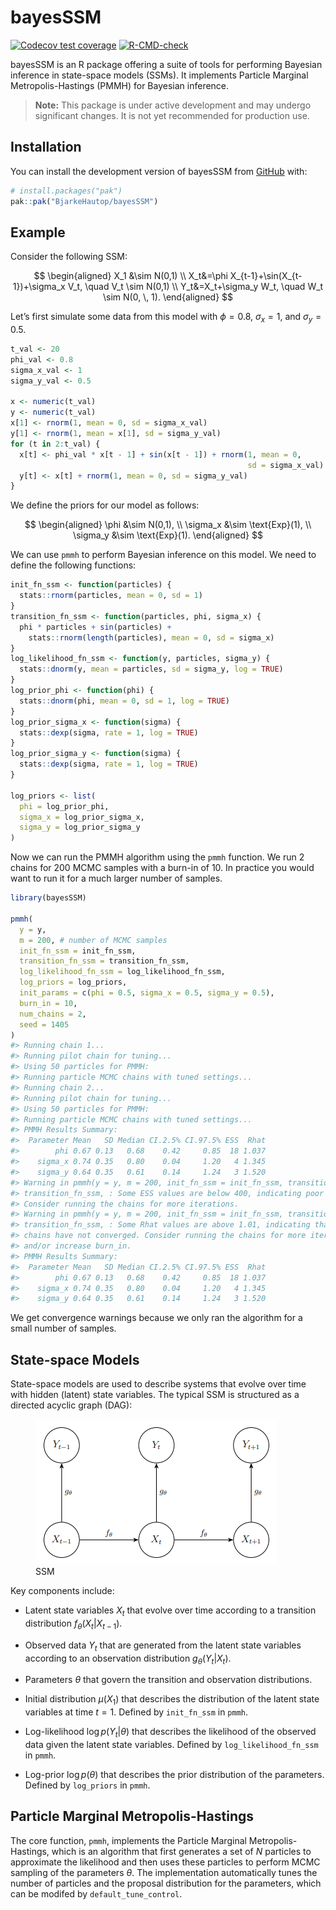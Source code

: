 
<!-- README.md is generated from README.Rmd. Please edit that file -->

# bayesSSM

<!-- badges: start -->

[![Codecov test
coverage](https://codecov.io/gh/BjarkeHautop/bayesSSM/graph/badge.svg)](https://app.codecov.io/gh/BjarkeHautop/bayesSSM)
[![R-CMD-check](https://github.com/BjarkeHautop/bayesSSM/actions/workflows/R-CMD-check.yaml/badge.svg)](https://github.com/BjarkeHautop/bayesSSM/actions/workflows/R-CMD-check.yaml)
<!-- badges: end -->

bayesSSM is an R package offering a suite of tools for performing
Bayesian inference in state-space models (SSMs). It implements Particle
Marginal Metropolis-Hastings (PMMH) for Bayesian inference.

> **Note:** This package is under active development and may undergo
> significant changes. It is not yet recommended for production use.

## Installation

You can install the development version of bayesSSM from
[GitHub](https://github.com/) with:

``` r
# install.packages("pak")
pak::pak("BjarkeHautop/bayesSSM")
```

## Example

Consider the following SSM:

$$
\begin{aligned}
        X_1 &\sim N(0,1) \\
        X_t&=\phi X_{t-1}+\sin(X_{t-1})+\sigma_x V_t, \quad V_t \sim N(0,1) \\
        Y_t&=X_t+\sigma_y W_t, \quad W_t \sim N(0, \, 1).
\end{aligned}
$$

Let’s first simulate some data from this model with $\phi = 0.8$,
$\sigma_x = 1$, and $\sigma_y = 0.5$.

``` r
t_val <- 20
phi_val <- 0.8
sigma_x_val <- 1
sigma_y_val <- 0.5

x <- numeric(t_val)
y <- numeric(t_val)
x[1] <- rnorm(1, mean = 0, sd = sigma_x_val)
y[1] <- rnorm(1, mean = x[1], sd = sigma_y_val)
for (t in 2:t_val) {
  x[t] <- phi_val * x[t - 1] + sin(x[t - 1]) + rnorm(1, mean = 0, 
                                                     sd = sigma_x_val)
  y[t] <- x[t] + rnorm(1, mean = 0, sd = sigma_y_val)
}
```

We define the priors for our model as follows:

$$
\begin{aligned}
        \phi &\sim N(0,1), \\
        \sigma_x &\sim \text{Exp}(1), \\
        \sigma_y &\sim \text{Exp}(1).
\end{aligned}
$$

We can use `pmmh` to perform Bayesian inference on this model. We need
to define the following functions:

``` r
init_fn_ssm <- function(particles) {
  stats::rnorm(particles, mean = 0, sd = 1)
}
transition_fn_ssm <- function(particles, phi, sigma_x) {
  phi * particles + sin(particles) +
    stats::rnorm(length(particles), mean = 0, sd = sigma_x)
}
log_likelihood_fn_ssm <- function(y, particles, sigma_y) {
  stats::dnorm(y, mean = particles, sd = sigma_y, log = TRUE)
}
log_prior_phi <- function(phi) {
  stats::dnorm(phi, mean = 0, sd = 1, log = TRUE)
}
log_prior_sigma_x <- function(sigma) {
  stats::dexp(sigma, rate = 1, log = TRUE)
}
log_prior_sigma_y <- function(sigma) {
  stats::dexp(sigma, rate = 1, log = TRUE)
}

log_priors <- list(
  phi = log_prior_phi,
  sigma_x = log_prior_sigma_x,
  sigma_y = log_prior_sigma_y
)
```

Now we can run the PMMH algorithm using the `pmmh` function. We run 2
chains for 200 MCMC samples with a burn-in of 10. In practice you would
want to run it for a much larger number of samples.

``` r
library(bayesSSM)

pmmh(
  y = y,
  m = 200, # number of MCMC samples
  init_fn_ssm = init_fn_ssm,
  transition_fn_ssm = transition_fn_ssm,
  log_likelihood_fn_ssm = log_likelihood_fn_ssm,
  log_priors = log_priors,
  init_params = c(phi = 0.5, sigma_x = 0.5, sigma_y = 0.5),
  burn_in = 10,
  num_chains = 2,
  seed = 1405
)
#> Running chain 1...
#> Running pilot chain for tuning...
#> Using 50 particles for PMMH:
#> Running particle MCMC chains with tuned settings...
#> Running chain 2...
#> Running pilot chain for tuning...
#> Using 50 particles for PMMH:
#> Running particle MCMC chains with tuned settings...
#> PMMH Results Summary:
#>  Parameter Mean   SD Median CI.2.5% CI.97.5% ESS  Rhat
#>        phi 0.67 0.13   0.68    0.42     0.85  18 1.037
#>    sigma_x 0.74 0.35   0.80    0.04     1.20   4 1.345
#>    sigma_y 0.64 0.35   0.61    0.14     1.24   3 1.520
#> Warning in pmmh(y = y, m = 200, init_fn_ssm = init_fn_ssm, transition_fn_ssm =
#> transition_fn_ssm, : Some ESS values are below 400, indicating poor mixing.
#> Consider running the chains for more iterations.
#> Warning in pmmh(y = y, m = 200, init_fn_ssm = init_fn_ssm, transition_fn_ssm =
#> transition_fn_ssm, : Some Rhat values are above 1.01, indicating that the
#> chains have not converged. Consider running the chains for more iterations
#> and/or increase burn_in.
#> PMMH Results Summary:
#>  Parameter Mean   SD Median CI.2.5% CI.97.5% ESS  Rhat
#>        phi 0.67 0.13   0.68    0.42     0.85  18 1.037
#>    sigma_x 0.74 0.35   0.80    0.04     1.20   4 1.345
#>    sigma_y 0.64 0.35   0.61    0.14     1.24   3 1.520
```

We get convergence warnings because we only ran the algorithm for a
small number of samples.

## State-space Models

State-space models are used to describe systems that evolve over time
with hidden (latent) state variables. The typical SSM is structured as a
directed acyclic graph (DAG):

<figure>
<img src="man/figures/DAG_SSM.png" alt="SSM" />
<figcaption aria-hidden="true">SSM</figcaption>
</figure>

Key components include:

- Latent state variables $X_t$ that evolve over time according to a
  transition distribution $f_\theta(X_t | X_{t-1})$.

- Observed data $Y_t$ that are generated from the latent state variables
  according to an observation distribution $g_\theta(Y_t | X_t)$.

- Parameters $\theta$ that govern the transition and observation
  distributions.

- Initial distribution $\mu(X_1)$ that describes the distribution of the
  latent state variables at time $t = 1$. Defined by `init_fn_ssm` in
  `pmmh`.

- Log-likelihood $\log p(Y_t | \theta)$ that describes the likelihood of
  the observed data given the latent state variables. Defined by
  `log_likelihood_fn_ssm` in `pmmh`.

- Log-prior $\log p(\theta)$ that describes the prior distribution of
  the parameters. Defined by `log_priors` in `pmmh`.

## Particle Marginal Metropolis-Hastings

The core function, `pmmh`, implements the Particle Marginal
Metropolis-Hastings, which is an algorithm that first generates a set of
$N$ particles to approximate the likelihood and then uses these
particles to perform MCMC sampling of the parameters $\theta$. The
implementation automatically tunes the number of particles and the
proposal distribution for the parameters, which can be modifed by
`default_tune_control`.
